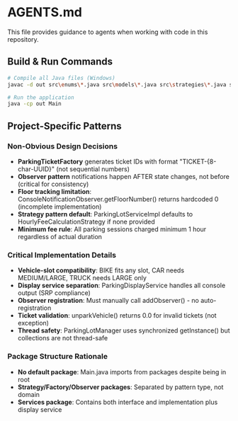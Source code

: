 # AGENTS.md

This file provides guidance to agents when working with code in this repository.

## Build & Run Commands
```bash
# Compile all Java files (Windows)
javac -d out src\enums\*.java src\models\*.java src\strategies\*.java src\factories\*.java src\observers\*.java src\services\*.java src\managers\*.java src\Main.java

# Run the application
java -cp out Main
```

## Project-Specific Patterns

### Non-Obvious Design Decisions
- **ParkingTicketFactory** generates ticket IDs with format "TICKET-{8-char-UUID}" (not sequential numbers)
- **Observer pattern** notifications happen AFTER state changes, not before (critical for consistency)
- **Floor tracking limitation**: ConsoleNotificationObserver.getFloorNumber() returns hardcoded 0 (incomplete implementation)
- **Strategy pattern default**: ParkingLotServiceImpl defaults to HourlyFeeCalculationStrategy if none provided
- **Minimum fee rule**: All parking sessions charged minimum 1 hour regardless of actual duration

### Critical Implementation Details
- **Vehicle-slot compatibility**: BIKE fits any slot, CAR needs MEDIUM/LARGE, TRUCK needs LARGE only
- **Display service separation**: ParkingDisplayService handles all console output (SRP compliance)
- **Observer registration**: Must manually call addObserver() - no auto-registration
- **Ticket validation**: unparkVehicle() returns 0.0 for invalid tickets (not exception)
- **Thread safety**: ParkingLotManager uses synchronized getInstance() but collections are not thread-safe

### Package Structure Rationale
- **No default package**: Main.java imports from packages despite being in root
- **Strategy/Factory/Observer packages**: Separated by pattern type, not domain
- **Services package**: Contains both interface and implementation plus display service